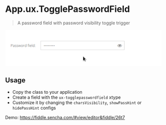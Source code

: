 # App.ux.TogglePasswordField
 > A password field with password visibility toggle trigger
 
 ![example gif](example.gif)

## Usage
 - Copy the class to your application
 - Create a field with the `ux-togglepasswordfield` xtype
 - Customize it by changing the `charsVisibility`, `showPassHint` or `hidePassHint` configs

Demo: https://fiddle.sencha.com/#view/editor&fiddle/26t7
